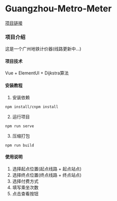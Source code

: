 # Guangzhou-Metro-Meter
[项目链接](https://hymanchoi.github.io/Guangzhou-Metro-Meter/dist/index.html)

### 项目介绍
这是一个广州地铁计价器(线路更新中...)

#### 项目技术
Vue + ElementUI + Dijkstra算法

#### 安装教程
1. 安装依赖
```
npm install/cnpm install
```
2. 运行项目
```
npm run serve
```
3. 压缩打包
```
npm run build
```

#### 使用说明

1. 选择起点位置(起点线路 + 起点站点)
2. 选择终点位置(终点线路 + 终点站点)
3. 选择付费方式
4. 填写乘坐次数
5. 点击查看按钮